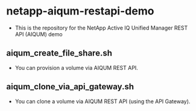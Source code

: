 # netapp-aiqum-restapi-demo
- This is the repository for the NetApp Active IQ Unified Manager REST API (AIQUM) demo

## aiqum_create_file_share.sh
- You can provision a volume via AIQUM REST API.

## aiqum_clone_via_api_gateway.sh
- You can clone a volume via AIQUM REST API (using the API Gateway).
